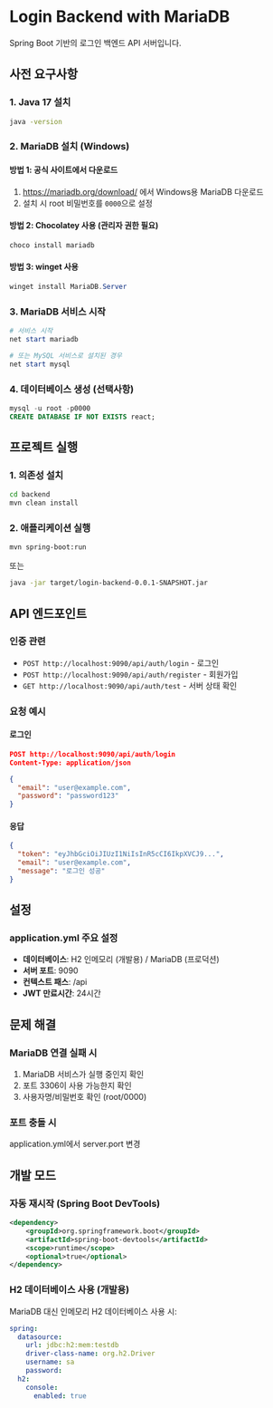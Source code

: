 # Login Backend with MariaDB

Spring Boot 기반의 로그인 백엔드 API 서버입니다.

## 사전 요구사항

### 1. Java 17 설치
```bash
java -version
```

### 2. MariaDB 설치 (Windows)

#### 방법 1: 공식 사이트에서 다운로드
1. https://mariadb.org/download/ 에서 Windows용 MariaDB 다운로드
2. 설치 시 root 비밀번호를 `0000`으로 설정

#### 방법 2: Chocolatey 사용 (관리자 권한 필요)
```powershell
choco install mariadb
```

#### 방법 3: winget 사용
```powershell
winget install MariaDB.Server
```

### 3. MariaDB 서비스 시작
```powershell
# 서비스 시작
net start mariadb

# 또는 MySQL 서비스로 설치된 경우
net start mysql
```

### 4. 데이터베이스 생성 (선택사항)
```sql
mysql -u root -p0000
CREATE DATABASE IF NOT EXISTS react;
```

## 프로젝트 실행

### 1. 의존성 설치
```bash
cd backend
mvn clean install
```

### 2. 애플리케이션 실행
```bash
mvn spring-boot:run
```

또는

```bash
java -jar target/login-backend-0.0.1-SNAPSHOT.jar
```

## API 엔드포인트

### 인증 관련
- `POST http://localhost:9090/api/auth/login` - 로그인
- `POST http://localhost:9090/api/auth/register` - 회원가입
- `GET http://localhost:9090/api/auth/test` - 서버 상태 확인

### 요청 예시

#### 로그인
```json
POST http://localhost:9090/api/auth/login
Content-Type: application/json

{
  "email": "user@example.com",
  "password": "password123"
}
```

#### 응답
```json
{
  "token": "eyJhbGciOiJIUzI1NiIsInR5cCI6IkpXVCJ9...",
  "email": "user@example.com",
  "message": "로그인 성공"
}
```

## 설정

### application.yml 주요 설정
- **데이터베이스**: H2 인메모리 (개발용) / MariaDB (프로덕션)
- **서버 포트**: 9090
- **컨텍스트 패스**: /api
- **JWT 만료시간**: 24시간

## 문제 해결

### MariaDB 연결 실패 시
1. MariaDB 서비스가 실행 중인지 확인
2. 포트 3306이 사용 가능한지 확인
3. 사용자명/비밀번호 확인 (root/0000)

### 포트 충돌 시
application.yml에서 server.port 변경

## 개발 모드

### 자동 재시작 (Spring Boot DevTools)
```xml
<dependency>
    <groupId>org.springframework.boot</groupId>
    <artifactId>spring-boot-devtools</artifactId>
    <scope>runtime</scope>
    <optional>true</optional>
</dependency>
```

### H2 데이터베이스 사용 (개발용)
MariaDB 대신 인메모리 H2 데이터베이스 사용 시:

```yaml
spring:
  datasource:
    url: jdbc:h2:mem:testdb
    driver-class-name: org.h2.Driver
    username: sa
    password: 
  h2:
    console:
      enabled: true
```